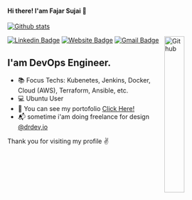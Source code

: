 #### Hi there! I'am Fajar Sujai 👋

[![Github stats](https://github-readme-stats.vercel.app/api?username=fajarsujai&count_private=true)](https://github.com/fajarsujai)

<img width="30%" align="right" alt="Github" src="https://media.giphy.com/media/QVreOR83Fgr67g2WFJ/giphy.gif" />

[![Linkedin Badge](https://img.shields.io/badge/-Linkedin-blue?style=flat&logo=Linkedin&logoColor=white&link=https://www.linkedin.com/in/fajar-sujai-368569199/)](https://www.linkedin.com/in/fajar-sujai-368569199/)
[![Website Badge](https://img.shields.io/badge/-Website-yellow?style=flat&logo=Google-Chrome&logoColor=white&link=https://fajarsujai.github.io)](https://fajarsujai.github.io)
[![Gmail Badge](https://img.shields.io/badge/-Mail-c14438?style=flat&logo=Gmail&logoColor=white&link=mailto:fajar.s.fratama@gmail.com)](mailto:fajar.s.fratama@gmail.com)

## I'am DevOps Engineer. 

- :books: Focus Techs:  Kubenetes, Jenkins, Docker, Cloud (AWS), Terraform, Ansible, etc.
- 💻 Ubuntu User
- 🎲 You can see my portofolio [Click Here!](https://fajarsujai.github.io) 
- :mailbox_with_mail: sometime i'am doing freelance for design [@drdev,io](https://www.instagram.com/drdev.io/)

Thank you for visiting my profile :v:
